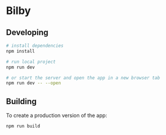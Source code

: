 # Bilby

## Developing

```bash
# install dependencies
npm install

# run local project
npm run dev

# or start the server and open the app in a new browser tab
npm run dev -- --open
```

## Building

To create a production version of the app:

```bash
npm run build
```
